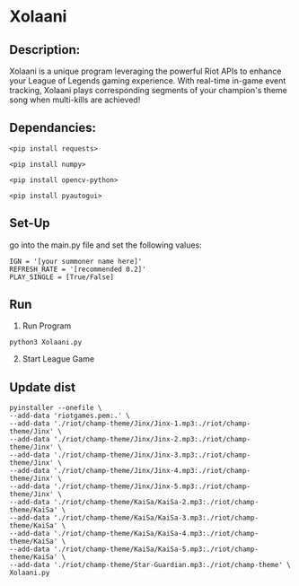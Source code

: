 # Xolaani
## Description:
Xolaani is a unique program leveraging the powerful Riot APIs to enhance your League of Legends gaming experience. With real-time in-game event tracking, Xolaani plays corresponding segments of your champion's theme song when multi-kills are achieved!
## Dependancies:
```
<pip install requests>
```
```
<pip install numpy>
```
```
<pip install opencv-python>
```
```
<pip install pyautogui>
```

## Set-Up

go into the main.py file and set the following values:
```
IGN = '[your summoner name here]'
REFRESH_RATE = '[recommended 0.2]'
PLAY_SINGLE = [True/False]
```

## Run
1. Run Program
```
python3 Xolaani.py
```
2. Start League Game

## Update dist
```
pyinstaller --onefile \
--add-data 'riotgames.pem:.' \
--add-data './riot/champ-theme/Jinx/Jinx-1.mp3:./riot/champ-theme/Jinx' \
--add-data './riot/champ-theme/Jinx/Jinx-2.mp3:./riot/champ-theme/Jinx' \
--add-data './riot/champ-theme/Jinx/Jinx-3.mp3:./riot/champ-theme/Jinx' \
--add-data './riot/champ-theme/Jinx/Jinx-4.mp3:./riot/champ-theme/Jinx' \
--add-data './riot/champ-theme/Jinx/Jinx-5.mp3:./riot/champ-theme/Jinx' \
--add-data './riot/champ-theme/KaiSa/KaiSa-2.mp3:./riot/champ-theme/KaiSa' \
--add-data './riot/champ-theme/KaiSa/KaiSa-3.mp3:./riot/champ-theme/KaiSa' \
--add-data './riot/champ-theme/KaiSa/KaiSa-4.mp3:./riot/champ-theme/KaiSa' \
--add-data './riot/champ-theme/KaiSa/KaiSa-5.mp3:./riot/champ-theme/KaiSa' \
--add-data './riot/champ-theme/Star-Guardian.mp3:./riot/champ-theme' \
Xolaani.py
```
